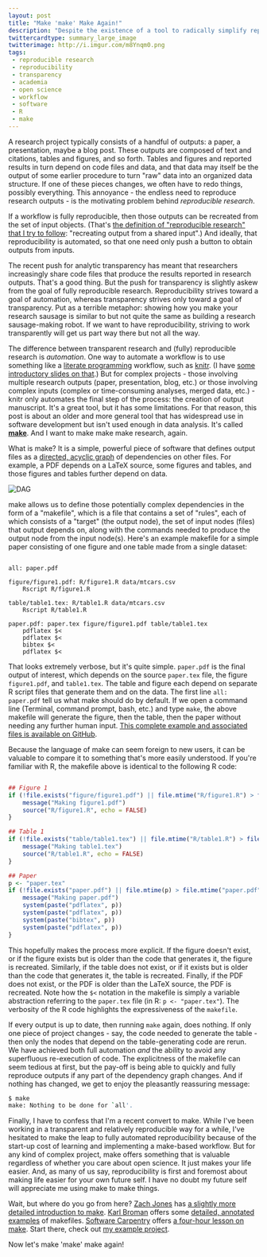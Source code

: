 ```yaml
---
layout: post
title: "Make 'make' Make Again!"
description: "Despite the existence of a tool to radically simplify reproducibility and avoid the hassle of re-running computational procedures, we rarely use it. Let's make 'make' make (things) again! #MMMA"
twittercardtype: summary_large_image
twitterimage: http://i.imgur.com/m8Ynqm0.png
tags:
 - reproducible research
 - reproducibility
 - transparency
 - academia
 - open science
 - workflow
 - software
 - R 
 - make
---
```


A research project typically consists of a handful of outputs: a paper, a presentation, maybe a blog post. These outputs are composed of text and citations, tables and figures, and so forth. Tables and figures and reported results in turn depend on code files and data, and that data may itself be the output of some earlier procedure to turn "raw" data into an organized data structure. If one of these pieces changes, we often have to redo things, possibly everything. This annoyance - the endless need to reproduce research outputs - is the motivating problem behind *reproducible research*.

If a workflow is fully reproducible, then those outputs can be recreated from the set of input objects. (That's [the definition of "reproducible research" that I try to follow](http://thomasleeper.com/2015/05/open-science-language/): "recreating output from a shared input".) And ideally, that reproducibility is automated, so that one need only push a button to obtain outputs from inputs.

The recent push for analytic transparency has meant that researchers increasingly share code files that produce the results reported in research outputs. That's a good thing. But the push for transparency is slightly askew from the goal of fully reproducible research. Reproducibility strives toward a goal of automation, whereas transparency strives only toward a goal of transparency. Put as a terrible metaphor: showing how you make your research sausage is similar to but not quite the same as building a research sausage-making robot. If we want to have reproducibility, striving to work transparently will get us part way there but not all the way.

The difference between transparent research and (fully) reproducible research is *automation*. One way to automate a workflow is to use something like a [literate programming](https://en.wikipedia.org/wiki/Literate_programming) workflow, such as [knitr](http://yihui.name/knitr/). (I have [some introductory slides on that](http://thomasleeper.com/rrcourse/Slides/knitr.pdf).) But for complex projects - those involving multiple research outputs (paper, presentation, blog, etc.) or those involving complex inputs (complex or time-consuming analyses, merged data, etc.) - knitr only automates the final step of the process: the creation of output manuscript. It's a great tool, but it has some limitations. For that reason, this post is about an older and more general tool that has widespread use in software development but isn't used enough in data analysis. It's called [**make**](https://en.wikipedia.org/wiki/Make_(software)). And I want to make make make research, again.

What is make? It is a simple, powerful piece of software that defines output files as a [directed, acyclic graph](http://software-carpentry.org/) of dependencies on other files. For example, a PDF depends on a LaTeX source, some figures and tables, and those figures and tables further depend on data.

![DAG](https://rawgit.com/leeper/make-example/master/dependency-graph.svg)

make allows us to define those potentially complex dependencies in the form of a "makefile", which is a file that contains a set of "rules", each of which consists of a "target" (the output node), the set of input nodes (files) that output depends on, along with the commands needed to produce the output node from the input node(s). Here's an example makefile for a simple paper consisting of one figure and one table made from a single dataset:

```

all: paper.pdf

figure/figure1.pdf: R/figure1.R data/mtcars.csv
	Rscript R/figure1.R

table/table1.tex: R/table1.R data/mtcars.csv
	Rscript R/table1.R

paper.pdf: paper.tex figure/figure1.pdf table/table1.tex
	pdflatex $<
	pdflatex $<
	bibtex $<
	pdflatex $<

```

That looks extremely verbose, but it's quite simple. `paper.pdf` is the final output of interest, which depends on the source `paper.tex` file, the figure `figure1.pdf`, and `table1.tex`. The table and figure each depend on separate R script files that generate them and on the data. The first line `all: paper.pdf` tell us what make should do by default. If we open a command line (Terminal, command prompt, bash, etc.) and type `make`, the above makefile will generate the figure, then the table, then the paper without needing any further human input. [This complete example and associated files is available on GitHub](https://github.com/leeper/make-example).

Because the language of make can seem foreign to new users, it can be valuable to compare it to something that's more easily understood. If you're familiar with R, the makefile above is identical to the following R code:

```R

## Figure 1
if (!file.exists("figure/figure1.pdf") || file.mtime("R/figure1.R") > file.mtime("figure/figure1.pdf")) {
    message("Making figure1.pdf")
    source("R/figure1.R", echo = FALSE)
}

## Table 1
if (!file.exists("table/table1.tex") || file.mtime("R/table1.R") > file.mtime("table/table1.tex")) {
    message("Making table1.tex")
    source("R/table1.R", echo = FALSE)
}

## Paper
p <- "paper.tex"
if (!file.exists("paper.pdf") || file.mtime(p) > file.mtime("paper.pdf")) {
    message("Making paper.pdf")
    system(paste("pdflatex", p))
    system(paste("pdflatex", p))
    system(paste("bibtex", p))
    system(paste("pdflatex", p))
}

```

This hopefully makes the process more explicit. If the figure doesn't exist, or if the figure exists but is older than the code that generates it, the figure is recreated. Similarly, if the table does not exist, or if it exists but is older than the code that generates it, the table is recreated. Finally, if the PDF does not exist, or the PDF is older than the LaTeX source, the PDF is recreated. Note how the `$<` notation in the makefile is simply a variable abstraction referring to the `paper.tex` file (in R: `p <- "paper.tex"`). The verbosity of the R code highlights the expressiveness of the `makefile`.

If every output is up to date, then running `make` again, does nothing. If only one piece of project changes - say, the code needed to generate the table - then only the nodes that depend on the table-generating code are rerun. We have achieved both full automation *and* the ability to avoid any superfluous re-execution of code. The explicitness of the makefile can seem tedious at first, but the pay-off is being able to quickly and fully reproduce outputs if any part of the dependency graph changes. And if nothing has changed, we get to enjoy the pleasantly reassuring message:

```bash
$ make
make: Nothing to be done for `all'.
```

Finally, I have to confess that I'm a recent convert to make. While I've been working in a transparent and relatively reproducible way for a while, I've hesitated to make the leap to fully automated reproducibility because of the start-up cost of learning and implementing a make-based workflow. But for any kind of complex project, make offers something that is valuable regardless of whether you care about open science. It just makes your life easier. And, as many of us say, reproducibility is first and foremost about making life easier for your own future self. I have no doubt my future self will appreciate me using make to make things.

Wait, but where do you go from here? [Zach Jones](http://zmjones.com/) has [a slightly more detailed introduction to make](http://zmjones.com/make/). [Karl Broman](http://kbroman.org/) offers some [detailed, annotated examples](http://kbroman.org/minimal_make/) of makefiles. [Software Carpentry](http://software-carpentry.org/) offers [a four-hour lesson on make](http://swcarpentry.github.io/make-novice/). Start there, check out [my example project](https://github.com/leeper/make-example).

Now let's make 'make' make again!
